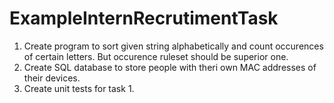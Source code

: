 # ExampleInternRecrutimentTask
1. Create program to sort given string alphabetically and count occurences of certain letters. 
But occurence ruleset should be superior one.
2. Create SQL database to store people with theri own MAC addresses of their devices. 
3. Create unit tests for task 1.
